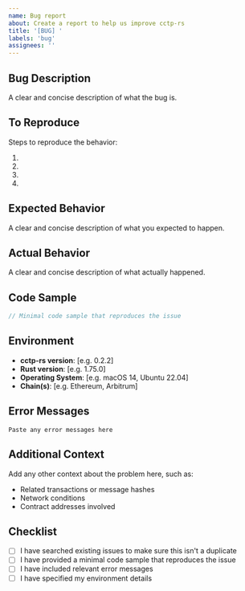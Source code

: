 ```yaml
---
name: Bug report
about: Create a report to help us improve cctp-rs
title: '[BUG] '
labels: 'bug'
assignees: ''
---
```


## Bug Description

A clear and concise description of what the bug is.

## To Reproduce

Steps to reproduce the behavior:

1.
2.
3.
4.

## Expected Behavior

A clear and concise description of what you expected to happen.

## Actual Behavior

A clear and concise description of what actually happened.

## Code Sample

```rust
// Minimal code sample that reproduces the issue
```

## Environment

- **cctp-rs version**: [e.g. 0.2.2]
- **Rust version**: [e.g. 1.75.0]
- **Operating System**: [e.g. macOS 14, Ubuntu 22.04]
- **Chain(s)**: [e.g. Ethereum, Arbitrum]

## Error Messages

```text
Paste any error messages here
```

## Additional Context

Add any other context about the problem here, such as:

- Related transactions or message hashes
- Network conditions
- Contract addresses involved

## Checklist

- [ ] I have searched existing issues to make sure this isn't a duplicate
- [ ] I have provided a minimal code sample that reproduces the issue
- [ ] I have included relevant error messages
- [ ] I have specified my environment details